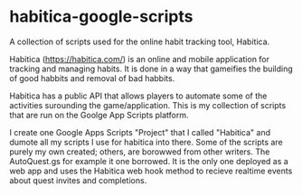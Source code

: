 # habitica-google-scripts
A collection of scripts used for the online habit tracking tool, Habitica.

Habitica (https://habitica.com/) is an online and mobile application for tracking and managing habits.  It is done in a way that gameifies the building of good habbits and removal of bad habbits.

Habitica has a public API that allows players to automate some of the activities surounding the game/application.  This is my collection of scripts that are run on the Goolge App Scripts platform.

I create one Google Apps Scripts "Project" that I called "Habitica" and dumote all my scripts I use for habitica into there.  Some of the scripts are purely my own created; others, are borowwed from other writers.  The AutoQuest.gs for example it one borrowed.  It is the only one deployed as a web app and uses the Habitica web hook method to recieve realtime events about quest invites and completions.


